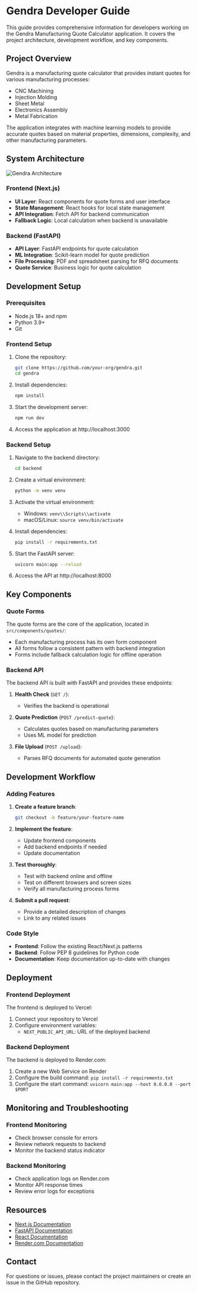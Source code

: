 # Gendra Developer Guide

This guide provides comprehensive information for developers working on the Gendra Manufacturing Quote Calculator application. It covers the project architecture, development workflow, and key components.

## Project Overview

Gendra is a manufacturing quote calculator that provides instant quotes for various manufacturing processes:

- CNC Machining
- Injection Molding
- Sheet Metal
- Electronics Assembly
- Metal Fabrication

The application integrates with machine learning models to provide accurate quotes based on material properties, dimensions, complexity, and other manufacturing parameters.

## System Architecture

![Gendra Architecture](https://mermaid.ink/img/pako:eNp1kU1PwzAMhv9KlBOI9Q9UQkLigFSQkMYFcQlNvC6o-ZCSVEiI_07SblTdxsWx_T7PdewFlEYJxbDRC3EfC205rdzEarQRrnGFOZwjuYy8WcjQSm3iDJ_DLQiD_9Tz_OcMWF-3J7bP76DJHbqtKOgfHXEHPL1kxMc9CkPoOnBvTYvVYcOjjrlnLaXqH7vOlh3jqsahpVZh-jJ-t6Yq-RtF-ZNsmnbpLpWA7AuKSaGfWWUqjbtdkOmFVj7aZjBE4Dp5xYP0cK7KnpKxU20KXIEVLmDqBFYoJVuKSQh46h0e-xSG0aRAtDKH_GxMGmRdUhS-FrDG0DKFH4GrY8NbDHnXp-gKKXlVFlXBGzcS2cbCgduC_7t0ueJzw9-uJMBbSyaXVrFMuCv0TZfKPQpB3tAQRXKAjsI2N8ORbTxn2xvjnM-2)

### Frontend (Next.js)

- **UI Layer**: React components for quote forms and user interface
- **State Management**: React hooks for local state management
- **API Integration**: Fetch API for backend communication
- **Fallback Logic**: Local calculation when backend is unavailable

### Backend (FastAPI)

- **API Layer**: FastAPI endpoints for quote calculation
- **ML Integration**: Scikit-learn model for quote prediction
- **File Processing**: PDF and spreadsheet parsing for RFQ documents
- **Quote Service**: Business logic for quote calculation

## Development Setup

### Prerequisites

- Node.js 18+ and npm
- Python 3.9+
- Git

### Frontend Setup

1. Clone the repository:
   ```bash
   git clone https://github.com/your-org/gendra.git
   cd gendra
   ```

2. Install dependencies:
   ```bash
   npm install
   ```

3. Start the development server:
   ```bash
   npm run dev
   ```

4. Access the application at http://localhost:3000

### Backend Setup

1. Navigate to the backend directory:
   ```bash
   cd backend
   ```

2. Create a virtual environment:
   ```bash
   python -m venv venv
   ```

3. Activate the virtual environment:
   - Windows: `venv\\Scripts\\activate`
   - macOS/Linux: `source venv/bin/activate`

4. Install dependencies:
   ```bash
   pip install -r requirements.txt
   ```

5. Start the FastAPI server:
   ```bash
   uvicorn main:app --reload
   ```

6. Access the API at http://localhost:8000

## Key Components

### Quote Forms

The quote forms are the core of the application, located in `src/components/quotes/`:

- Each manufacturing process has its own form component
- All forms follow a consistent pattern with backend integration
- Forms include fallback calculation logic for offline operation

### Backend API

The backend API is built with FastAPI and provides these endpoints:

1. **Health Check** (`GET /`): 
   - Verifies the backend is operational

2. **Quote Prediction** (`POST /predict-quote`):
   - Calculates quotes based on manufacturing parameters
   - Uses ML model for prediction

3. **File Upload** (`POST /upload`):
   - Parses RFQ documents for automated quote generation

## Development Workflow

### Adding Features

1. **Create a feature branch**:
   ```bash
   git checkout -b feature/your-feature-name
   ```

2. **Implement the feature**:
   - Update frontend components
   - Add backend endpoints if needed
   - Update documentation

3. **Test thoroughly**:
   - Test with backend online and offline
   - Test on different browsers and screen sizes
   - Verify all manufacturing process forms

4. **Submit a pull request**:
   - Provide a detailed description of changes
   - Link to any related issues

### Code Style

- **Frontend**: Follow the existing React/Next.js patterns
- **Backend**: Follow PEP 8 guidelines for Python code
- **Documentation**: Keep documentation up-to-date with changes

## Deployment

### Frontend Deployment

The frontend is deployed to Vercel:

1. Connect your repository to Vercel
2. Configure environment variables:
   - `NEXT_PUBLIC_API_URL`: URL of the deployed backend

### Backend Deployment

The backend is deployed to Render.com:

1. Create a new Web Service on Render
2. Configure the build command: `pip install -r requirements.txt`
3. Configure the start command: `uvicorn main:app --host 0.0.0.0 --port $PORT`

## Monitoring and Troubleshooting

### Frontend Monitoring

- Check browser console for errors
- Review network requests to backend
- Monitor the backend status indicator

### Backend Monitoring

- Check application logs on Render.com
- Monitor API response times
- Review error logs for exceptions

## Resources

- [Next.js Documentation](https://nextjs.org/docs)
- [FastAPI Documentation](https://fastapi.tiangolo.com/)
- [React Documentation](https://reactjs.org/docs/getting-started.html)
- [Render.com Documentation](https://render.com/docs)

## Contact

For questions or issues, please contact the project maintainers or create an issue in the GitHub repository. 
